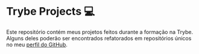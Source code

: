 # Trybe Projects 	💻
Este repositório contém meus projetos feitos durante a formação na Trybe. Alguns deles poderão ser encontrados refatorados em repositórios únicos no meu [perfil do GitHub](https://github.com/coelhoreinaldo?tab=repositories).
